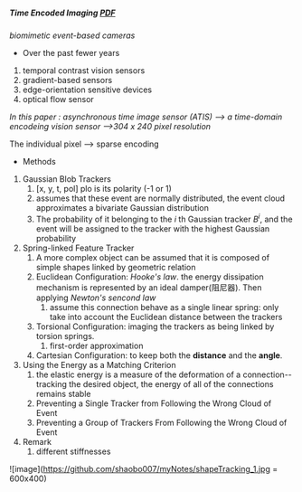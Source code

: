##### Time Encoded Imaging [PDF](../paper/DVS/shapeTracking.pdf)
_biomimetic event-based cameras_

* Over the past fewer years
1. temporal contrast vision sensors
2. gradient-based sensors
3. edge-orientation sensitive devices
4. optical flow sensor

*In this paper : asynchronous time image sensor (ATIS) --> a time-domain encodeing vision sensor -->304 x 240 pixel resolution*

The individual pixel --> sparse encoding

* Methods
1. Gaussian Blob Trackers
      1.  [x, y, t, pol]  plo is its polarity (-1 or 1)
      2. assumes that these event are normally distributed, the event cloud approximates a bivariate Gaussian distribution
      3. The probability of it belonging to the *i*  th Gaussian tracker $B^i$, and the event will be assigned to the tracker with the highest Gaussian probability
2. Spring-linked Feature Tracker
      1. A more complex object can be assumed that it is composed of simple shapes linked by geometric relation
      2. Euclidean Configuration: *Hooke's law*. the energy dissipation mechanism is represented by an ideal damper(阻尼器). Then applying *Newton's sencond law*
          1. assume this connection behave as a single linear spring: only take into account the Euclidean distance between the trackers
      3. Torsional Configuration: imaging the trackers as being linked by torsion springs.
          1. first-order approximation
      4. Cartesian Configuration: to keep both the **distance** and the **angle**.
3. Using the Energy as a Matching Criterion
      1. the elastic energy is a measure of the deformation of a connection--tracking the desired object, the energy of all of the connections remains stable
      2. Preventing a Single Tracker from Following the Wrong Cloud of Event
      3. Preventing a Group of Trackers From Following the Wrong Cloud of Event 
4. Remark
      1. different stiffnesses



![image](https://github.com/shaobo007/myNotes/shapeTracking_1.jpg = 600x400)
